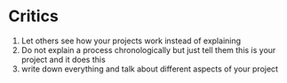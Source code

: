 # Critics
1. Let others see how your projects work instead of explaining
2. Do not explain a process chronologically but just tell them this is your project and it does this
3. write down everything and talk about different aspects of your project
